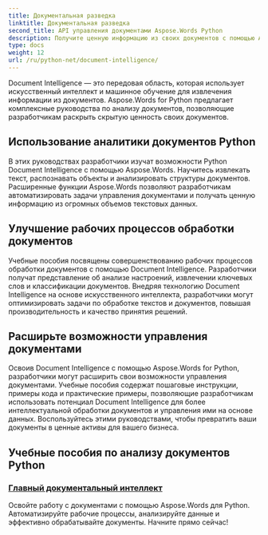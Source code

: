 ```yaml
---
title: Документальная разведка
linktitle: Документальная разведка
second_title: API управления документами Aspose.Words Python
description: Получите ценную информацию из своих документов с помощью Aspose.Words для Python Document Intelligence. Автоматизируйте анализ, извлечение текста и классификацию.
type: docs
weight: 12
url: /ru/python-net/document-intelligence/
---
```


Document Intelligence — это передовая область, которая использует искусственный интеллект и машинное обучение для извлечения информации из документов. Aspose.Words for Python предлагает комплексные руководства по анализу документов, позволяющие разработчикам раскрыть скрытую ценность своих документов.

## Использование аналитики документов Python

В этих руководствах разработчики изучат возможности Python Document Intelligence с помощью Aspose.Words. Научитесь извлекать текст, распознавать объекты и анализировать структуры документов. Расширенные функции Aspose.Words позволяют разработчикам автоматизировать задачи управления документами и получать ценную информацию из огромных объемов текстовых данных.

## Улучшение рабочих процессов обработки документов

Учебные пособия посвящены совершенствованию рабочих процессов обработки документов с помощью Document Intelligence. Разработчики получат представление об анализе настроений, извлечении ключевых слов и классификации документов. Внедряя технологию Document Intelligence на основе искусственного интеллекта, разработчики могут оптимизировать задачи по обработке текстов и документов, повышая производительность и качество принятия решений.

## Расширьте возможности управления документами

Освоив Document Intelligence с помощью Aspose.Words for Python, разработчики могут расширить свои возможности управления документами. Учебные пособия содержат пошаговые инструкции, примеры кода и практические примеры, позволяющие разработчикам использовать потенциал Document Intelligence для более интеллектуальной обработки документов и управления ими на основе данных. Воспользуйтесь этими руководствами, чтобы превратить ваши документы в ценные активы для вашего бизнеса.

## Учебные пособия по анализу документов Python
### [Главный документальный интеллект](./master-document-intelligence/)
Освойте работу с документами с помощью Aspose.Words для Python. Автоматизируйте рабочие процессы, анализируйте данные и эффективно обрабатывайте документы. Начните прямо сейчас!